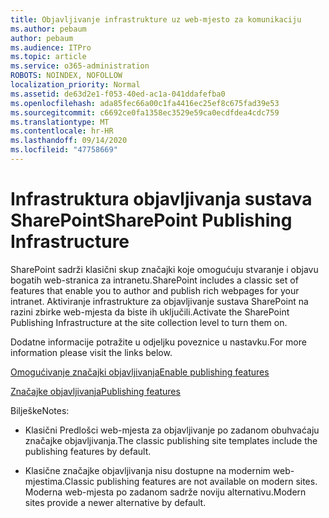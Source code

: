 ```yaml
---
title: Objavljivanje infrastrukture uz web-mjesto za komunikaciju
ms.author: pebaum
author: pebaum
ms.audience: ITPro
ms.topic: article
ms.service: o365-administration
ROBOTS: NOINDEX, NOFOLLOW
localization_priority: Normal
ms.assetid: de63d2e1-f053-40ed-ac1a-041ddafefba0
ms.openlocfilehash: ada85fec66a00c1fa4416ec25ef8c675fad39e53
ms.sourcegitcommit: c6692ce0fa1358ec3529e59ca0ecdfdea4cdc759
ms.translationtype: MT
ms.contentlocale: hr-HR
ms.lasthandoff: 09/14/2020
ms.locfileid: "47758669"
---
```

# <a name="sharepoint-publishing-infrastructure"></a><span data-ttu-id="bd5cd-102">Infrastruktura objavljivanja sustava SharePoint</span><span class="sxs-lookup"><span data-stu-id="bd5cd-102">SharePoint Publishing Infrastructure</span></span>


<span data-ttu-id="bd5cd-103">SharePoint sadrži klasični skup značajki koje omogućuju stvaranje i objavu bogatih web-stranica za intranetu.</span><span class="sxs-lookup"><span data-stu-id="bd5cd-103">SharePoint includes a classic set of features that enable you to author and publish rich webpages for your intranet.</span></span> <span data-ttu-id="bd5cd-104">Aktiviranje infrastrukture za objavljivanje sustava SharePoint na razini zbirke web-mjesta da biste ih uključili.</span><span class="sxs-lookup"><span data-stu-id="bd5cd-104">Activate the SharePoint Publishing Infrastructure at the site collection level to turn them on.</span></span>

<span data-ttu-id="bd5cd-105">Dodatne informacije potražite u odjeljku poveznice u nastavku.</span><span class="sxs-lookup"><span data-stu-id="bd5cd-105">For more information please visit the links below.</span></span>

[<span data-ttu-id="bd5cd-106">Omogućivanje značajki objavljivanja</span><span class="sxs-lookup"><span data-stu-id="bd5cd-106">Enable publishing features</span></span>](https://support.office.com/article/Enable-publishing-features-479677A6-8B33-4AC7-907D-071C1C7E4518)

[<span data-ttu-id="bd5cd-107">Značajke objavljivanja</span><span class="sxs-lookup"><span data-stu-id="bd5cd-107">Publishing features</span></span>](https://support.office.com/article/Features-enabled-in-a-SharePoint-Online-publishing-site-3AB3810C-3C2C-4361-9D0E-0CBE666EA0B0?wt.mc_id=O365_Portal_MMaven#__toc336865553)

<span data-ttu-id="bd5cd-108">Bilješke</span><span class="sxs-lookup"><span data-stu-id="bd5cd-108">Notes:</span></span>

- <span data-ttu-id="bd5cd-109">Klasični Predlošci web-mjesta za objavljivanje po zadanom obuhvaćaju značajke objavljivanja.</span><span class="sxs-lookup"><span data-stu-id="bd5cd-109">The classic publishing site templates include the publishing features by default.</span></span>

- <span data-ttu-id="bd5cd-110">Klasične značajke objavljivanja nisu dostupne na modernim web-mjestima.</span><span class="sxs-lookup"><span data-stu-id="bd5cd-110">Classic publishing features are not available on modern sites.</span></span> <span data-ttu-id="bd5cd-111">Moderna web-mjesta po zadanom sadrže noviju alternativu.</span><span class="sxs-lookup"><span data-stu-id="bd5cd-111">Modern sites provide a newer alternative by default.</span></span>

